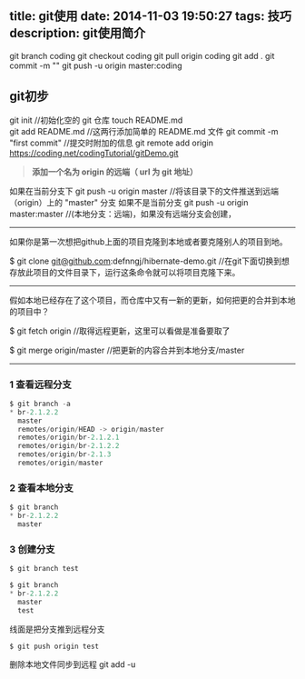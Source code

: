 title: git使用
date: 2014-11-03 19:50:27
tags: 技巧
description: git使用简介
---

git branch coding
git checkout coding
git pull origin coding
git add .
git commit -m ""
git push -u origin master:coding

## git初步
git init  //初始化空的 git 仓库
touch README.md   
git add README.md //这两行添加简单的 README.md 文件
git commit -m "first commit" //提交时附加的信息
git remote add origin https://coding.net/codingTutorial/gitDemo.git  
>  **添加一个名为 origin 的远端（ url 为 git 地址）**

如果在当前分支下
git push -u origin master //将该目录下的文件推送到远端（origin）上的 "master" 分支
如果不是当前分支
git push -u origin master:master   //(本地分支：远端)，如果没有远端分支会创建，

---
如果你是第一次想把github上面的项目克隆到本地或者要克隆别人的项目到地。

$ git clone git@github.com:defnngj/hibernate-demo.git  //在git下面切换到想存放此项目的文件目录下，运行这条命令就可以将项目克隆下来。

---

假如本地已经存在了这个项目，而仓库中又有一新的更新，如何把更的合并到本地的项目中？

$ git fetch origin    //取得远程更新，这里可以看做是准备要取了

$ git merge origin/master  //把更新的内容合并到本地分支/master

---

### 1 查看远程分支


``` java
$ git branch -a  
* br-2.1.2.2  
  master  
  remotes/origin/HEAD -> origin/master  
  remotes/origin/br-2.1.2.1  
  remotes/origin/br-2.1.2.2  
  remotes/origin/br-2.1.3  
  remotes/origin/master 
  ``` 

### 2 查看本地分支

``` java 
$ git branch  
* br-2.1.2.2  
  master  
```

### 3 创建分支
``` java
$ git branch test 
``` 
  
``` java 
$ git branch  
* br-2.1.2.2  
  master  
  test  
```

线面是把分支推到远程分支 

``` java
$ git push origin test  
```

删除本地文件同步到远程
git add -u






